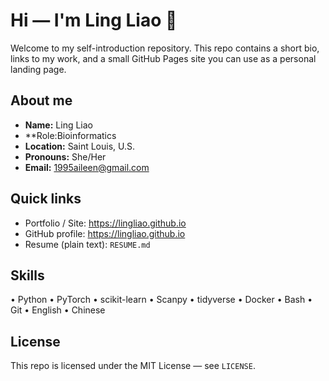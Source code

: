 # Hi — I'm Ling Liao 👋

Welcome to my self-introduction repository. This repo contains a short bio, links to my work, and a small GitHub Pages site you can use as a personal landing page.

## About me
- **Name:** Ling Liao
- **Role:Bioinformatics
- **Location:** Saint Louis, U.S.
- **Pronouns:** She/Her
- **Email:** 1995aileen@gmail.com

## Quick links
- Portfolio / Site: https://lingliao.github.io
- GitHub profile: https://lingliao.github.io
- Resume (plain text): `RESUME.md`

## Skills
• Python • PyTorch • scikit-learn • Scanpy • tidyverse • Docker • Bash • Git
•  English • Chinese

## License
This repo is licensed under the MIT License — see `LICENSE`.
